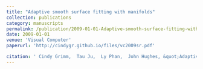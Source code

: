 ```yaml
---
title: "Adaptive smooth surface fitting with manifolds"
collection: publications
category: manuscripts
permalink: /publication/2009-01-01-Adaptive-smooth-surface-fitting-with-manifolds
date: 2009-01-01
venue: 'Visual Computer'
paperurl: 'http://cindygr.github.io/files/vc2009sr.pdf'

citation: ' Cindy Grimm,  Tau Ju,  Ly Phan,  John Hughes, &quot;Adaptive smooth surface fitting with manifolds.&quot; Visual Computer, 2009.'
---
```


